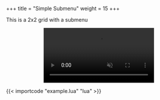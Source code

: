 +++
title = "Simple Submenu"
weight = 15
+++

This is a 2x2 grid with a submenu

<video muted playsinline controls
       style="max-width: 100%; height: auto; display: block; margin: 0 auto;"
       alt="Screen recording of the simple submenu configuration">
  <source src="./screenrecording.mp4" type="video/mp4">
</video>

{{< importcode "example.lua" "lua" >}}
